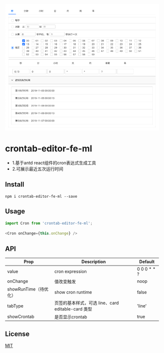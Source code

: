 ![](./screenshot.png)

# crontab-editor-fe-ml
+ 1.基于antd react组件的cron表达式生成工具
+ 2.可展示最近五次运行时间

## Install

```shell
npm i crontab-editor-fe-ml --save
```

## Usage

```javascript
import Cron from 'crontab-editor-fe-ml';

<Cron onChange={this.onChange} />
```

## API

| Prop | Description | Default
| --- | --- | -- |
| value | cron expression  |0 0 0 * * ?  |
| onChange | 值改变触发 | noop |
| showRunTime（待优化） | show cron runtime | false | 
| tabType | 页签的基本样式，可选 line、card editable-card 类型 | 'line' | 
| showCrontab | 是否显示crontab | true | 

## License

[MIT](./LICENSE)

